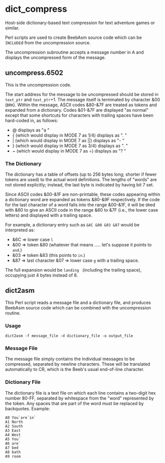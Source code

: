 # dict_compress

Host-side dictionary-based text compression for text adventure games or similar.

Perl scripts are used to create BeebAsm source code which can be `INCLUDE`d from the uncompression source.

The uncompression subroutine accepts a message number in A and displays the uncompressed form of the message.

## uncompress.6502

This is the uncompression code.

The start address for the message to be uncompressed should be stored in `text_ptr` and `text_ptr`+1.  The message itself is terminated by character &00 (`BRK`).  Within the message, ASCII codes &80-&7F are treated as tokens and expanded from a dictionary.  Codes &01-&7F are displayed "as normal" except that some shortcuts for characters with trailing spaces have been hard-coded in, as follows:
+ @ displays as "a "
+ { (which would display in MODE 7 as 1/4) displays as ". "
+ | (which would display in MODE 7 as ||) displays as "- "
+ } (which would display in MODE 7 as 3/4) displays as ". "
+ ~ (which would display in MODE 7 as ÷) displays as "? "

### The Dictionary

The dictionary has a table of offsets (up to 256 bytes long; shorter if fewer tokens are used) to the actual word definitions.  The lengths of "words" are not stored explicitly; instead, the last byte is indicated by having bit 7 set.

Since ASCII codes &00-&1F are non-printable, these codes appearing within a dictionary word are expanded as tokens &80-&9F respectively.  If the code for the last character of a word falls into the range &00-&1F, it will be `OR`ed with &60 to give an ASCII code in the range &60 to &7F (i.e., the lower case letters) and displayed with a trailing space.

For example, a dictionary entry such as `&6C &00 &03 &87` would be interpreted as:
+ &6C => lower case `l`
+ &00 => token &80  (whatever that means .....  let's suppose it points to `and`.)
+ &03 => token &83  (this points to `in`.)
+ &87 => last character &07 => lower case `g` with a trailing space.

The full expansion would be `landing `  (including the trailing space), occupying just 4 bytes instead of 8.

## dict2asm

This Perl script reads a message file and a dictionary file, and produces BeebAsm source code which can be combined with the uncompression routine. 

### Usage

`dict2asm -f message_file -d dictionary_file -o output_file`

### Message File

The message file simply contains the individual messages to be compressed, separated by newline characters.  These will be translated automatically to CR, which is the Beeb's usual end-of-line character.

### Dictionary File

The dictionary file is a text file on which each line contains a two-digit hex number 80-FF, separated by whitespace from the "word" represented by the token. Any spaces that are part of the word must be replaced by backquotes.  Example:
```
A0 You`are`in`     
A1 North           
A2 South           
A3 East            
A4 West            
A5 You`            
A6 are`            
A7 bed             
A8 bath            
A9 room            
```

